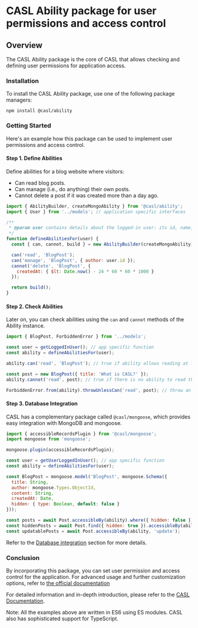 # CASL Ability package for user permissions and access control

## Overview

The CASL Ability package is the core of CASL that allows checking and defining user permissions for application access.

### Installation

To install the CASL Ability package, use one of the following package managers:

```
npm install @casl/ability
```

### Getting Started

Here's an example how this package can be used to implement user permissions and access control. 

#### Step 1. Define Abilities

Define abilities for a blog website where visitors:

- Can read blog posts.
- Can manage (i.e., do anything) their own posts.
- Cannot delete a post if it was created more than a day ago.

```javascript
import { AbilityBuilder, createMongoAbility } from '@casl/ability';
import { User } from '../models'; // application specific interfaces

/**
 * @param user contains details about the logged-in user: its id, name, email, etc.
 */
function defineAbilitiesFor(user) {
  const { can, cannot, build } = new AbilityBuilder(createMongoAbility);

  can('read', 'BlogPost');
  can('manage', 'BlogPost', { author: user.id });
  cannot('delete', 'BlogPost', {
    createdAt: { $lt: Date.now() - 24 * 60 * 60 * 1000 }
  });

  return build();
}
```

#### Step 2. Check Abilities

Later on, you can check abilities using the `can` and `cannot` methods of the Ability instance.

```javascript
import { BlogPost, ForbiddenError } from '../models';

const user = getLoggedInUser(); // app specific function
const ability = defineAbilitiesFor(user);

ability.can('read', 'BlogPost'); // true if ability allows reading at least one post

const post = new BlogPost({ title: 'What is CASL?' });
ability.cannot('read', post); // true if there is no ability to read this particular blog post

ForbiddenError.from(ability).throwUnlessCan('read', post); // throw an error if there is a missed ability
```

#### Step 3. Database Integration

CASL has a complementary package called `@casl/mongoose`, which provides easy integration with MongoDB and mongoose.

```javascript
import { accessibleRecordsPlugin } from '@casl/mongoose';
import mongoose from 'mongoose';

mongoose.plugin(accessibleRecordsPlugin);

const user = getUserLoggedInUser(); // app specific function
const ability = defineAbilitiesFor(user);

const BlogPost = mongoose.model('BlogPost', mongoose.Schema({
  title: String,
  author: mongoose.Types.ObjectId,
  content: String,
  createdAt: Date,
  hidden: { type: Boolean, default: false }
}));

const posts = await Post.accessibleBy(ability).where({ hidden: false });
const hiddenPosts = await Post.find({ hidden: true }).accessibleBy(ability);
const updatablePosts = await Post.accessibleBy(ability, 'update');
```

Refer to the [Database integration](https://casl.js.org/v5/en/database-integration) section for more details.

### Conclusion

By incorporating this package, you can set user permission and access control for the application. For advanced usage and further customization options, refer to [the official documentation](https://www.npmjs.com/package/@casl/ability)

For detailed information and in-depth introduction, please refer to the [CASL Documentation](https://casl.js.org/v5/en/).

Note: All the examples above are written in ES6 using ES modules. CASL also has sophisticated support for TypeScript.
